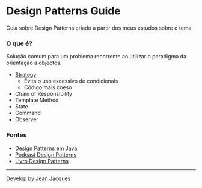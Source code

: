 # Design Patterns Guide

Guia sobre Design Patterns criado a partir dos meus estudos sobre o tema.

### O que é?

Solução comum para um problema recorrente ao utilizar o paradigma da orientação a objectos.

- [Strategy](https://refactoring.guru/design-patterns/strategy)
  - Evita o uso excessivo de condicionais
  - Código mais coeso
- Chain of Responsibility
- Template Method
- State
- Command
- Observer

### Fontes

- [Design Patterns em Java](https://cursos.alura.com.br/course/introducao-design-patterns-java)
- [Podcast Design Patterns](https://cursos.alura.com.br/hipsterstech-design-patterns-hipsters-206-a345)
- [Livro Design Patterns](https://www.amazon.com.br/Design-Patterns-Elements-Reusable-Object-Oriented/dp/0201633612/ref=asc_df_0201633612/?tag=googleshopp00-20&linkCode=df0&hvadid=379735814613&hvpos=&hvnetw=g&hvrand=6375507411940335659&hvpone=&hvptwo=&hvqmt=&hvdev=c&hvdvcmdl=&hvlocint=&hvlocphy=1001773&hvtargid=pla-395340045790&psc=1)

---
Develop by Jean Jacques